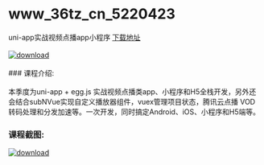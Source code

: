# www_36tz_cn_5220423
uni-app实战视频点播app小程序
[下载地址](http://www.36tz.cn/article/5220423 "下载地址")
<br/></br>[![download](http://36tz.cn/muke_img/2021_07_1-32-300x154.png "下载地址")](http://www.36tz.cn/article/5220423 "下载地址")
<br/></br>### 课程介绍:<br/></br>本季度为uni-app + egg.js 实战视频点播类app、小程序和H5全栈开发，另外还会结合subNVue实现自定义播放器组件，vuex管理项目状态，腾讯云点播 VOD转码处理和分发加速等。一次开发，同时搞定Android、iOS、小程序和H5端等。

### 课程截图:
[![download](http://36tz.cn/muke_img/2021_07_2-31.png "下载地址")](http://www.36tz.cn/article/5220423 "下载地址")
